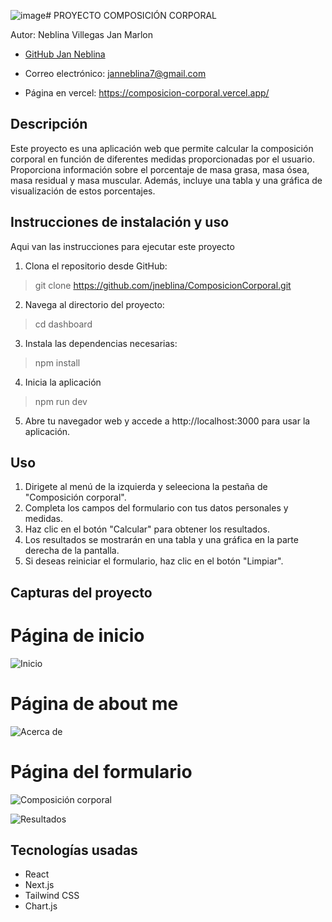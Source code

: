 ![image](https://github.com/jneblina/ComposicionCorporal/assets/101784674/723acb1b-5c2f-4bf2-9752-87b22fbaa0f9)# PROYECTO COMPOSICIÓN CORPORAL

Autor: Neblina Villegas Jan Marlon

- [GitHub Jan Neblina](https://github.com/jneblina)
- Correo electrónico: janneblina7@gmail.com

- Página en vercel: https://composicion-corporal.vercel.app/

## Descripción
Este proyecto es una aplicación web que permite calcular la composición corporal en función de diferentes medidas proporcionadas por el usuario. Proporciona información sobre el porcentaje de masa grasa, masa ósea, masa residual y masa muscular. Además, incluye una tabla y una gráfica de visualización de estos porcentajes.

## Instrucciones de instalación y uso

Aqui van las instrucciones para ejecutar este proyecto

1. Clona el repositorio desde GitHub:

> git clone https://github.com/jneblina/ComposicionCorporal.git

2. Navega al directorio del proyecto:

> cd dashboard

3. Instala las dependencias necesarias:

> npm install

4. Inicia la aplicación

> npm run dev

5. Abre tu navegador web y accede a http://localhost:3000 para usar la aplicación.

## Uso
1. Dirigete al menú de la izquierda y seleeciona la pestaña de "Composición corporal".
2. Completa los campos del formulario con tus datos personales y medidas.
3. Haz clic en el botón "Calcular" para obtener los resultados.
4. Los resultados se mostrarán en una tabla y una gráfica en la parte derecha de la pantalla.
5. Si deseas reiniciar el formulario, haz clic en el botón "Limpiar".

## Capturas del proyecto

# Página de inicio

![Inicio](https://i.imgur.com/v6hdvhQ.png)

# Página de about me

![Acerca de](https://i.imgur.com/au7vUmT.png)

# Página del formulario

![Composición corporal](https://i.imgur.com/yMZ2U4w.png)

![Resultados](https://i.imgur.com/X4Zwr6z.png)

## Tecnologías usadas
- React
- Next.js
- Tailwind CSS
- Chart.js
